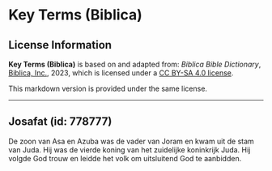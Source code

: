 # Key Terms (Biblica)

## License Information

**Key Terms (Biblica)** is based on and adapted from: _Biblica Bible Dictionary_, [Biblica, Inc.](https://www.biblica.com/), 2023, which is licensed under a [CC BY-SA 4.0 license](https://creativecommons.org/licenses/by-sa/4.0/legalcode.en).

This markdown version is provided under the same license.



--------------------------------

## Josafat (id: 778777)

De zoon van Asa en Azuba was de vader van Joram en kwam uit de stam van Juda. Hij was de vierde koning van het zuidelijke koninkrijk Juda. Hij volgde God trouw en leidde het volk om uitsluitend God te aanbidden.


